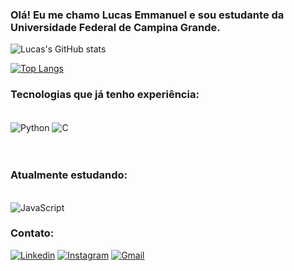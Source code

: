 ### Olá! Eu me chamo Lucas Emmanuel e sou estudante da Universidade Federal de Campina Grande.


![Lucas's GitHub stats](https://github-readme-stats.vercel.app/api?username=lucasemmanuelsa&show_icons=true&theme=black)

[![Top Langs](https://github-readme-stats.vercel.app/api/top-langs/?username=lucasemmanuelsa&layout=compact)](https://github.com/anuraghazra/github-readme-stats)




### Tecnologias que já tenho experiência:

<div style="display: inline_block"><br/>
    <img align="center" alt = "Python" src="https://img.shields.io/badge/Python-14354C?style=for-the-badge&logo=python&logoColor=white"/>
    <img align="center" alt = "C" src="https://img.shields.io/badge/C-00599C?style=for-the-badge&logo=c&logoColor=black"/>
<div/><br/>
    
</div><br/>

### Atualmente estudando:
<div style="display: inline_block"><br/>
    <img align="center" alt = "JavaScript" src="https://img.shields.io/badge/JavaScript-323330?style=for-the-badge&logo=javascript&logoColor=F7DF1E"/>
  

### Contato:

[![Linkedin](https://img.shields.io/badge/LinkedIn-0077B5?style=for-the-badge&logo=linkedin&logoColor=white)](https://www.linkedin.com/in/lucas-emmanuel-597840218/)
[![Instagram](https://img.shields.io/badge/Instagram-E4405F?style=for-the-badge&logo=instagram&logoColor=white)](https://www.instagram.com/_luquinhassa/)
[![Gmail](https://img.shields.io/badge/Gmail-D14836?style=for-the-badge&logo=gmail&logoColor=white)](mailto:lucasemmanuelsa@gmail.com)
